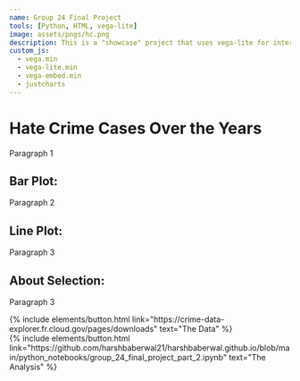 ```yaml
---
name: Group 24 Final Project
tools: [Python, HTML, vega-lite]
image: assets/pngs/hc.png
description: This is a "showcase" project that uses vega-lite for interactive viz!
custom_js:
  - vega.min
  - vega-lite.min
  - vega-embed.min
  - justcharts
---
```


# Hate Crime Cases Over the Years

Paragraph 1

## Bar Plot:
Paragraph 2

## Line Plot:
Paragraph 3



<vegachart schema-url="{{ site.baseurl }}/assets/json/group_24_final_project.json" style="width: 100%"></vegachart>

## About Selection: 
Paragraph 3

<div class="left">
{% include elements/button.html link="https://crime-data-explorer.fr.cloud.gov/pages/downloads" text="The Data" %}
</div>

<div class="right">
{% include elements/button.html link="https://github.com/harshbaberwal21/harshbaberwal.github.io/blob/main/python_notebooks/group_24_final_project_part_2.ipynb" text="The Analysis" %}
</div>
